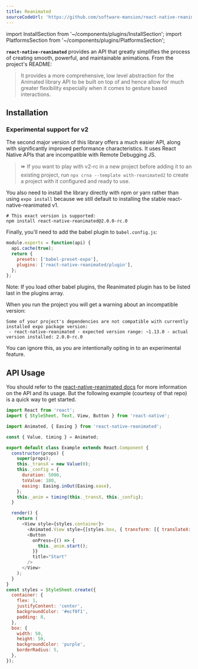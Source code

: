 ```yaml
---
title: Reanimated
sourceCodeUrl: 'https://github.com/software-mansion/react-native-reanimated'
---
```


import InstallSection from '~/components/plugins/InstallSection';
import PlatformsSection from '~/components/plugins/PlatformsSection';

**`react-native-reanimated`** provides an API that greatly simplifies the process of creating smooth, powerful, and maintainable animations. From the project's README:

> It provides a more comprehensive, low level abstraction for the Animated library API to be built on top of and hence allow for much greater flexibility especially when it comes to gesture based interactions.

<PlatformsSection android emulator ios simulator web />

## Installation

<InstallSection packageName="react-native-reanimated" href="https://docs.swmansion.com/react-native-reanimated/docs/installation" />

### Experimental support for v2

The second major version of this library offers a much easier API, along with significantly improved performance characteristics. It uses React Native APIs that are incompatible with Remote Debugging JS.

> ⏩ If you want to play with v2-rc in a new project before adding it to an existing project, run `npx crna --template with-reanimated2` to create a project with it configured and ready to use.

You also need to install the library directly with npm or yarn rather than using `expo install` because we still default to installing the stable react-native-reanimated v1.

```
# This exact version is supported:
npm install react-native-reanimated@2.0.0-rc.0
```

Finally, you'll need to add the babel plugin to `babel.config.js`:

```jsx
module.exports = function(api) {
  api.cache(true);
  return {
    presets: ['babel-preset-expo'],
    plugins: ['react-native-reanimated/plugin'],
  };
};
```

Note: If you load other babel plugins, the Reanimated plugin has to be listed last in the plugins array.

When you run the project you will get a warning about an incompatible version:

```
Some of your project's dependencies are not compatible with currently installed expo package version:
 - react-native-reanimated - expected version range: ~1.13.0 - actual version installed: 2.0.0-rc.0
```

You can ignore this, as you are intentionally opting in to an experimental feature.

## API Usage

You should refer to the [react-native-reanimated docs](https://docs.swmansion.com/react-native-reanimated/docs/2.0.0-alpha.8/) for more information on the API and its usage. But the following example (courtesy of that repo) is a quick way to get started.

```js
import React from 'react';
import { StyleSheet, Text, View, Button } from 'react-native';

import Animated, { Easing } from 'react-native-reanimated';

const { Value, timing } = Animated;

export default class Example extends React.Component {
  constructor(props) {
    super(props);
    this._transX = new Value(0);
    this._config = {
      duration: 5000,
      toValue: 180,
      easing: Easing.inOut(Easing.ease),
    };
    this._anim = timing(this._transX, this._config);
  }

  render() {
    return (
      <View style={styles.container}>
        <Animated.View style={[styles.box, { transform: [{ translateX: this._transX }] }]} />
        <Button
          onPress={() => {
            this._anim.start();
          }}
          title="Start"
        />
      </View>
    );
  }
}
const styles = StyleSheet.create({
  container: {
    flex: 1,
    justifyContent: 'center',
    backgroundColor: '#ecf0f1',
    padding: 8,
  },
  box: {
    width: 50,
    height: 50,
    backgroundColor: 'purple',
    borderRadius: 5,
  },
});
```
